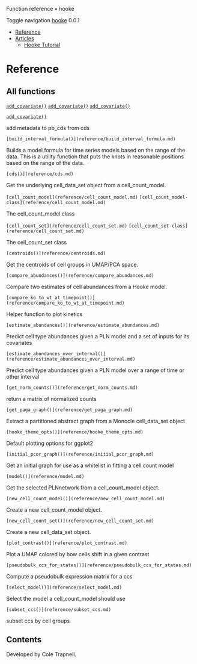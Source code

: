 Function reference • hooke

Toggle navigation [hooke](reference/../index.md) 0.0.1

*   [Reference](reference/../reference/index.md)
*   [Articles](reference/#)
    *   [Hooke Tutorial](reference/../articles/hooke_tutorial.md)

Reference
=========

All functions[](reference/#all-functions)
-------------------------------

[`add_covariate()`](reference/new_cell_count_set)
[`add_covariate()`](reference/new_cell_count_set.md)
[`add_covariate()`](new_cell_count_set)

[`add_covariate()`](reference/add_covariate)

add metadata to pb\_cds from cds

`[build_interval_formula()](reference/build_interval_formula.md)`

Builds a model formula for time series models based on the range of the data. This is a utility function that puts the knots in reasonable positions based on the range of the data.


`[cds()](reference/cds.md)`

Get the underlying cell\_data\_set object from a cell\_count\_model.

`[cell_count_model](reference/cell_count_model.md)` `[cell_count_model-class](reference/cell_count_model.md)`

The cell\_count\_model class

`[cell_count_set](reference/cell_count_set.md)` `[cell_count_set-class](reference/cell_count_set.md)`

The cell\_count\_set class

`[centroids()](reference/centroids.md)`

Get the centroids of cell groups in UMAP/PCA space.

`[compare_abundances()](reference/compare_abundances.md)`

Compare two estimates of cell abundances from a Hooke model.

`[compare_ko_to_wt_at_timepoint()](reference/compare_ko_to_wt_at_timepoint.md)`

Helper function to plot kinetics

`[estimate_abundances()](reference/estimate_abundances.md)`

Predict cell type abundances given a PLN model and a set of inputs for its covariates

`[estimate_abundances_over_interval()](reference/estimate_abundances_over_interval.md)`

Predict cell type abundances given a PLN model over a range of time or other interval

`[get_norm_counts()](reference/get_norm_counts.md)`

return a matrix of normalized counts

`[get_paga_graph()](reference/get_paga_graph.md)`

Extract a partitioned abstract graph from a Monocle cell\_data\_set object

`[hooke_theme_opts()](reference/hooke_theme_opts.md)`

Default plotting options for ggplot2

`[initial_pcor_graph()](reference/initial_pcor_graph.md)`

Get an initial graph for use as a whitelist in fitting a cell count model

`[model()](reference/model.md)`

Get the selected PLNnetwork from a cell\_count\_model object.

`[new_cell_count_model()](reference/new_cell_count_model.md)`

Create a new cell\_count\_model object.

`[new_cell_count_set()](reference/new_cell_count_set.md)`

Create a new cell\_data\_set object.

`[plot_contrast()](reference/plot_contrast.md)`

Plot a UMAP colored by how cells shift in a given contrast

`[pseudobulk_ccs_for_states()](reference/pseudobulk_ccs_for_states.md)`

Compute a pseudobulk expression matrix for a ccs

`[select_model()](reference/select_model.md)`

Select the model a cell\_count\_model should use

`[subset_ccs()](reference/subset_ccs.md)`

subset ccs by cell groups

Contents
--------

Developed by Cole Trapnell.
